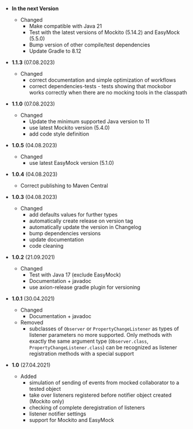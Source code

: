 - **In the next Version**
    - Changed
        - Make compatible with Java 21
      - Test with the latest versions of Mockito (5.14.2) and EasyMock (5.5.0)
      - Bump version of other compile/test dependencies
      - Update Gradle to 8.12

- **1.1.3** (07.08.2023)
    - Changed
        - correct documentation and simple optimization of workflows
        - correct dependencies-tests - tests showing that mockobor works correctly when there are no mocking tools in the classpath

- **1.1.0** (07.08.2023)
    - Changed
        - Update the minimum supported Java version to 11
        - use latest Mockito version (5.4.0)
        - add code style definition

- **1.0.5** (04.08.2023)
    - Changed
        - use latest EasyMock version (5.1.0)

- **1.0.4** (04.08.2023)
    - Correct publishing to Maven Central

- **1.0.3** (04.08.2023)
    - Changed
        - add defaults values for further types
        - automatically create release on version tag
        - automatically update the version in Changelog
        - bump dependencies versions
        - update documentation
        - code cleaning

- **1.0.2** (21.09.2021)
    - Changed
        - Test with Java 17 (exclude EasyMock)
        - Documentation + javadoc
        - use axion-release gradle plugin for versioning

- **1.0.1** (30.04.2021)
    - Changed
        - Documentation + javadoc
    - Removed
        - subclasses of `Observer` or `PropertyChangeListener` as types of listener parameters no more supported. Only
          methods with exactly the same argument type (`Observer.class`, `PropertyChangeListener.class`) can be
          recognized as listener registration methods with a special support

- **1.0** (27.04.2021)
    - Added
        - simulation of sending of events from mocked collaborator to a tested object
        - take over listeners registered before notifier object created (Mockito only)
        - checking of complete deregistration of listeners
        - listener notifier settings
        - support for Mockito and EasyMock

